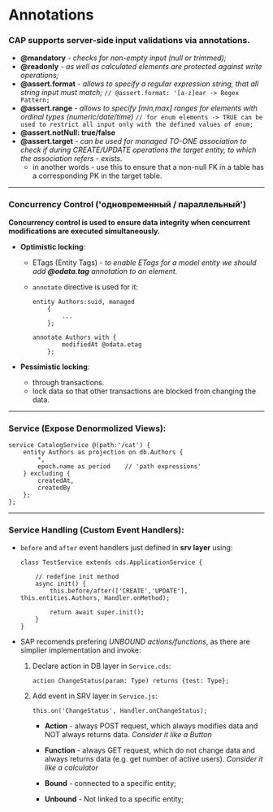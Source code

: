 # Annotations
### CAP supports server-side input validations via annotations.

- **@mandatory** *- checks for non-empty input (null or trimmed);*
- **@readonly** *- as well as calculated elements are protected against write operations;*
- **@assert.format** *- allows to specify a regular expression string, that all string input must match;* 
`// @assert.format: '[a-z]ear -> Regex Pattern;`
- **@assert.range** *- allows to specify [min,max] ranges for elements with ordinal types (numeric/date/time)* 
`// for enum elements -> TRUE can be used to restrict all input only with the defined values of enum;`
- **@assert.notNull: true/false**
- **@assert.target** *- can be used for managed TO-ONE association to check if during CREATE/UPDATE operations the target entity, to which the association refers - exists.*
    * in another words - use this to ensure that a non-null FK in a table has a corresponding PK in the target table.

----------------------------------------------------------------------------------

### Concurrency Control ('одновременный / параллельный') 
    
**Concurrency control is used to ensure data integrity when concurrent modifications are executed simultaneously.**

 - **Optimistic locking**:
    - ETags (Entity Tags) - *to enable ETags for a model entity we should add **@odata.tag** annotation to an element.*
    * `annotate` directive is used for it:
    
        ```
        entity Authors:suid, managed 
            {
                ...
            };
        ```

        ```
        annotate Authors with {
                modifiedAt @odata.etag
            };
        ```

 - **Pessimistic locking**:
    - through transactions. 
    - lock data so that other transactions are blocked from changing the data.

-----------------------------------------------------------------------------------

### Service (Expose Denormolized Views):
    
    service CatalogService @(path:'/cat') {
        entity Authors as projection on db.Authors {
            *,
            epoch.name as period    // 'path expressions'
        } excluding {
            createdAt,
            createdBy
        };
    };

------------------------------------------------------------------------------------

### Service Handling (Custom Event Handlers):

- `before` and `after` event handlers just defined in **srv layer** using:

    ```
    class TestService extends cds.ApplicationService {
        
        // redefine init method
        async init() {
            this.before/after(['CREATE','UPDATE'], this.entities.Authors, Handler.onMethod);

            return await super.init();
        }
    }
    ```

- SAP recomends prefering *UNBOUND actions/functions*, as there are simplier implementation and invoke:
    
    1. Declare action in DB layer in `Service.cds`:
        
        `action ChangeStatus(param: Type) returns {test: Type};`

    2. Add event in SRV layer in `Service.js`:

        `this.on('ChangeStatus', Handler.onChangeStatus);`

        * **Action** - always POST request, which always modifies data and NOT always returns data. *Consider it like a Button*
        * **Function** - always GET request, which do not change data and always returns data (e.g. get number of active users). *Consider it like a calculator*

        * **Bound** - connected to a specific entity;
        * **Unbound** - Not linked to a specific entity;